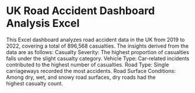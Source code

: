 # UK Road Accident Dashboard Analysis Excel
This Excel dashboard analyzes road accident data in the UK from 2019 to 2022, covering a total of 896,568 casualties. The insights derived from the data are as follows:
Casualty Severity: The highest proportion of casualties falls under the slight casualty category.
Vehicle Type: Car-related incidents contributed to the highest number of casualties.
Road Type: Single carriageways recorded the most accidents.
Road Surface Conditions: Among dry, wet, and snowy road surfaces, dry roads had the highest casualty count.
